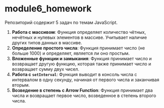 # module6_homework

Репозиторий содержит 5 задач по темам JavaScript.

1. **Работа с массивом**: Функция определяет количество чётных, нечётных и нулевых элементов в массиве. Учитывает наличие других типов данных в массиве.
2. **Определение простого числа**: Функция принимает число (не больше 1000) и определяет, является ли оно простым.
3. **Вложенные функции и замыкания**: Функция принимает число и возвращает другую функцию, которая также принимает число и возвращает сумму двух чисел.
4. **Работа с `setInterval`**: Функция выводит в консоль числа с интервалом в одну секунду, начиная от первого числа и заканчивая вторым.
5. **Возведение в степень с Arrow Function**: Функция принимает два числа и возвращает первое число, возведенное в степень второго числа.
